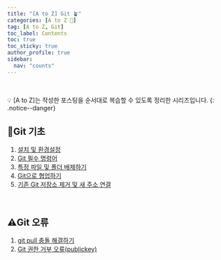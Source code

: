 ```yaml
---
title: "[A to Z] Git 🪴"
categories: [A to Z 📌]
tag: [A to Z, Git]
toc_label: Contents
toc: true
toc_sticky: true
author_profile: true
sidebar:
  nav: "counts"
---
```


<br>

💡 [A to Z]는 작성한 포스팅을 순서대로 복습할 수 있도록 정리한 시리즈입니다.
{: .notice--danger}

## 🐣Git 기초

1. [설치 및 환경설정](https://mynamesieun.github.io/git/%EC%84%A4%EC%B9%98-%EB%B0%8F-%ED%99%98%EA%B2%BD%EC%84%A4%EC%A0%95/)
2. [Git 필수 명령어](https://mynamesieun.github.io/git/Git-%ED%95%84%EC%88%98-%EB%AA%85%EB%A0%B9%EC%96%B4/)
3. [특정 파일 및 폴더 배제하기](https://mynamesieun.github.io/git/%ED%8A%B9%EC%A0%95-%ED%8C%8C%EC%9D%BC-%EB%B0%8F-%ED%8F%B4%EB%8D%94-%EB%B0%B0%EC%A0%9C%ED%95%98%EA%B8%B0/)
4. [Git으로 협업하기](https://mynamesieun.github.io/git/Git%EC%9C%BC%EB%A1%9C-%ED%98%91%EC%97%85%ED%95%98%EA%B8%B0/)
5. [기존 Git 저장소 제거 및 새 주소 연결](https://mynamesieun.github.io/git/%EA%B8%B0%EC%A1%B4-Git-%EC%A0%80%EC%9E%A5%EC%86%8C-%EC%A0%9C%EA%B1%B0-%EB%B0%8F-%EC%83%88-%EC%A3%BC%EC%86%8C-%EC%97%B0%EA%B2%B0/)

<br>

## ⚠️Git 오류

1. [git pull 충돌 해결하기](https://mynamesieun.github.io/git/git-pull-%EC%B6%A9%EB%8F%8C-%ED%95%B4%EA%B2%B0%ED%95%98%EA%B8%B0/)
2. [Git 권한 거부 오류(publickey)](<https://mynamesieun.github.io/git/Git-%EA%B6%8C%ED%95%9C-%EA%B1%B0%EB%B6%80-%EC%98%A4%EB%A5%98(publickey)/>)

<br>

